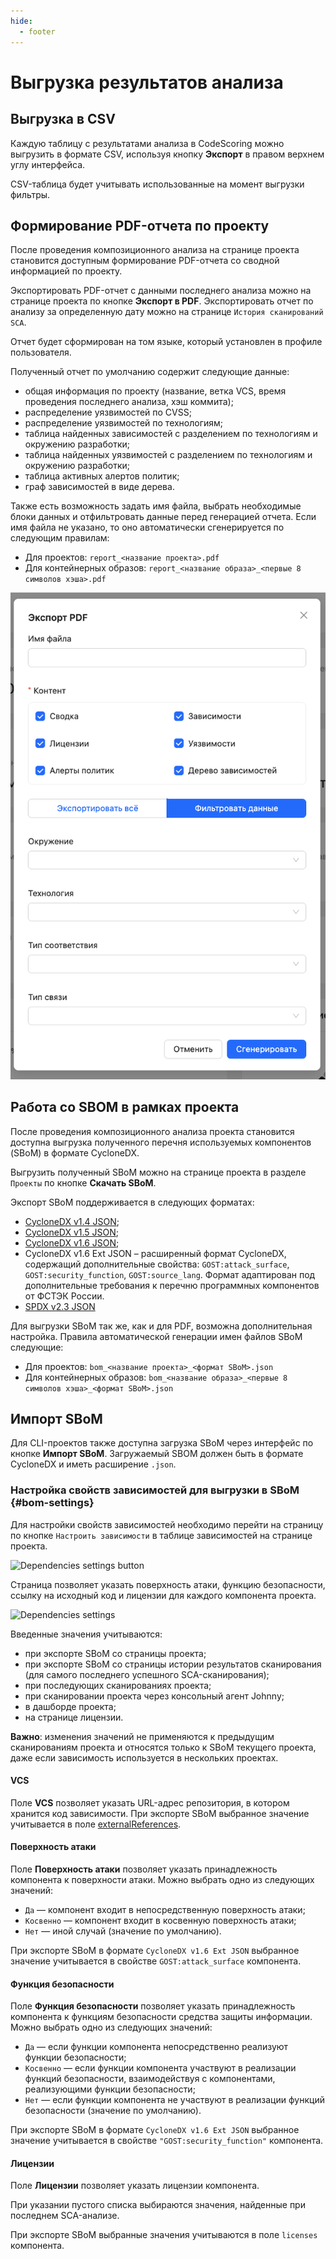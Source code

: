 ```yaml
---
hide:
  - footer
---
```


# Выгрузка результатов анализа

## Выгрузка в CSV

Каждую таблицу с результатами анализа в CodeScoring можно выгрузить в формате CSV, используя кнопку **Экспорт** в правом верхнем углу интерфейса.

CSV-таблица будет учитывать использованные на момент выгрузки фильтры.

## Формирование PDF-отчета по проекту

После проведения композиционного анализа на странице проекта становится доступным формирование PDF-отчета со сводной информацией по проекту.

Экспортировать PDF-отчет с данными последнего анализа можно на странице проекта по кнопке **Экспорт в PDF**. Экспортировать отчет по анализу за определенную дату можно на странице `История сканирований SCA`.

Отчет будет сформирован на том языке, который установлен в профиле пользователя.

Полученный отчет по умолчанию содержит следующие данные:

- общая информация по проекту (название, ветка VCS, время проведения последнего анализа, хэш коммита);
- распределение уязвимостей по CVSS;
- распределение уязвимостей по технологиям;
- таблица найденных зависимостей с разделением по технологиям и окружению разработки;
- таблица найденных уязвимостей с разделением по технологиям и окружению разработки;
- таблица активных алертов политик;
- граф зависимостей в виде дерева.

Также есть возможность задать имя файла, выбрать необходимые блоки данных и отфильтровать данные перед генерацией отчета.
Если имя файла не указано, то оно автоматически сгенерируется по следующим правилам:

- Для проектов: `report_<название проекта>.pdf`
- Для контейнерных образов: `report_<название образа>_<первые 8 символов хэша>.pdf`

![PDF export modal](/assets/img/pdf-export-modal.png)

## Работа со SBOM в рамках проекта

После проведения композиционного анализа проекта становится доступна выгрузка полученного перечня используемых компонентов (SBoM) в формате CycloneDX.

Выгрузить полученный SBoM можно на странице проекта в разделе `Проекты` по кнопке **Скачать SBoM**.

Экспорт SBoM поддерживается в следующих форматах:

- [CycloneDX v1.4 JSON](https://cyclonedx.org/docs/1.4/json/);
- [CycloneDX v1.5 JSON](https://cyclonedx.org/docs/1.5/json/);
- [CycloneDX v1.6 JSON](https://cyclonedx.org/docs/1.6/json/);
- CycloneDX v1.6 Ext JSON – расширенный формат CycloneDX, содержащий дополнительные свойства: `GOST:attack_surface`, `GOST:security_function`, `GOST:source_lang`. Формат адаптирован под дополнительные требования к перечню программных компонентов от ФСТЭК России.
- [SPDX v2.3 JSON](https://spdx.github.io/spdx-spec/v2.3/)

Для выгрузки SBoM так же, как и для PDF, возможна дополнительная настройка. Правила автоматической генерации имен файлов SBoM следующие:

- Для проектов: `bom_<название проекта>_<формат SBoM>.json`
- Для контейнерных образов: `bom_<название образа>_<первые 8 символов хэша>_<формат SBoM>.json`

## Импорт SBoM

Для CLI-проектов также доступна загрузка SBoM через интерфейс по кнопке **Импорт SBoM**. Загружаемый SBOM должен быть в формате CycloneDX и иметь расширение `.json`.

### Настройка свойств зависимостей для выгрузки в SBoM {#bom-settings}

Для настройки свойств зависимостей необходимо перейти на страницу по кнопке `Настроить зависимости` в таблице зависимостей на странице проекта.

![Dependencies settings button](/assets/img/ru-dependencies_settings_button.png)

Страница позволяет указать поверхность атаки, функцию безопасности, ссылку на исходный код и лицензии для каждого компонента проекта.

![Dependencies settings](/assets/img/ru-dependencies_settings.png)

Введенные значения учитываются:

- при экспорте SBoM со страницы проекта;
- при экспорте SBoM со страницы истории результатов сканирования (для самого последнего успешного SCA-сканирования);
- при последующих сканированиях проекта;
- при сканировании проекта через консольный агент Johnny;
- в дашборде проекта;
- на странице лицензии.

**Важно**: изменения значений не применяются к предыдущим сканированиям проекта и относятся только к SBoM текущего проекта, даже если зависимость используется в нескольких проектах.

#### VCS

Поле **VCS** позволяет указать URL-адрес репозитория, в котором хранится код зависимости. При экспорте SBoM выбранное значение учитывается в поле [externalReferences](https://cyclonedx.org/docs/1.6/json/#components_items_externalReferences).

#### Поверхность атаки

Поле **Поверхность атаки** позволяет указать принадлежность компонента к поверхности атаки. Можно выбрать одно из следующих значений:

- `Да` — компонент входит в непосредственную поверхность атаки;
- `Косвенно` — компонент входит в косвенную поверхность атаки;
- `Нет` — иной случай (значение по умолчанию).

При экспорте SBoM в формате `CycloneDX v1.6 Ext JSON` выбранное значение учитывается в свойстве `GOST:attack_surface` компонента.

#### Функция безопасности

Поле **Функция безопасности** позволяет указать принадлежность компонента к функциям безопасности средства защиты информации. Можно выбрать одно из следующих значений:

- `Да` — если функции компонента непосредственно реализуют функции безопасности;
- `Косвенно` — если функции компонента участвуют в реализации функций безопасности, взаимодействуя с компонентами, реализующими функции безопасности;
- `Нет` — если функции компонента не участвуют в реализации функций безопасности (значение по умолчанию).

При экспорте SBoM в формате `CycloneDX v1.6 Ext JSON` выбранное значение учитывается в свойстве `"GOST:security_function"` компонента.

#### Лицензии

Поле **Лицензии** позволяет указать лицензии компонента.

При указании пустого списка выбираются значения, найденные при последнем SCA-анализе.

При экспорте SBoM выбранные значения учитываются в поле `licenses` компонента.
